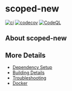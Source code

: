 # scoped-new

[![ci](https://github.com/bgloyer/scoped-new/actions/workflows/ci.yml/badge.svg)](https://github.com/bgloyer/scoped-new/actions/workflows/ci.yml)
[![codecov](https://codecov.io/gh/bgloyer/scoped-new/branch/main/graph/badge.svg)](https://codecov.io/gh/bgloyer/scoped-new)
[![CodeQL](https://github.com/bgloyer/scoped-new/actions/workflows/codeql-analysis.yml/badge.svg)](https://github.com/bgloyer/scoped-new/actions/workflows/codeql-analysis.yml)

## About scoped-new



## More Details

 * [Dependency Setup](README_dependencies.md)
 * [Building Details](README_building.md)
 * [Troubleshooting](README_troubleshooting.md)
 * [Docker](README_docker.md)
